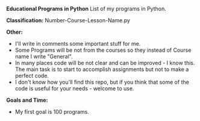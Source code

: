 
**Educational Programs in Python**
List of my programs in Python. 

**Classification:**
Number-Course-Lesson-Name.py

**Other:**
- I'll write in comments some important stuff for me. 
- Some Programs will be not from the courses so they instead of Course name I write "General".
- In many places code will be not clear and can be improved - I know this. The main task is to start to accomplish assignments but not to make a perfect code.
- I don't know how you'll find this repo, but if you think that some of the code is useful for your needs - welcome to use.

**Goals and Time:**
- My first goal is 100 programs. 
